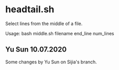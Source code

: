 # headtail.sh
Select lines from the middle of a file.

Usage: bash middle.sh filename end_line num_lines

## Yu Sun 10.07.2020
Some changes by Yu Sun on Sijia's branch.
